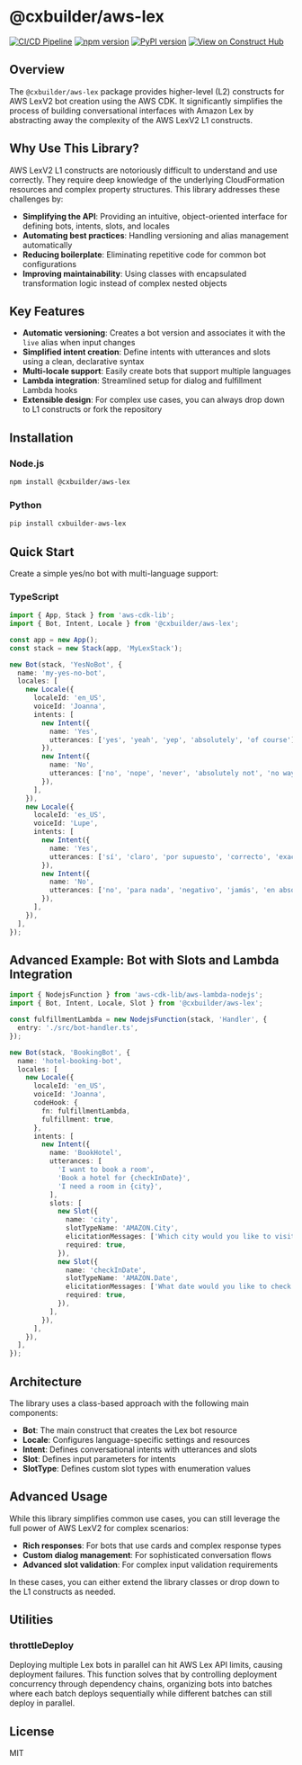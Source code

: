 # @cxbuilder/aws-lex

[![CI/CD Pipeline](https://github.com/cxbuilder/aws-lex/actions/workflows/ci-cd.yml/badge.svg)](https://github.com/cxbuilder/aws-lex/actions/workflows/ci-cd.yml)
[![npm version](https://badge.fury.io/js/@cxbuilder%2Faws-lex.svg)](https://badge.fury.io/js/@cxbuilder%2Faws-lex)
[![PyPI version](https://badge.fury.io/py/cxbuilder-aws-lex.svg)](https://badge.fury.io/py/cxbuilder-aws-lex)
[![View on Construct Hub](https://constructs.dev/badge?package=%40cxbuilder%2Faws-lex)](https://constructs.dev/packages/@cxbuilder/aws-lex)

## Overview

The `@cxbuilder/aws-lex` package provides higher-level (L2) constructs for AWS LexV2 bot creation using the AWS CDK. It significantly simplifies the process of building conversational interfaces with Amazon Lex by abstracting away the complexity of the AWS LexV2 L1 constructs.

## Why Use This Library?

AWS LexV2 L1 constructs are notoriously difficult to understand and use correctly. They require deep knowledge of the underlying CloudFormation resources and complex property structures. This library addresses these challenges by:

- **Simplifying the API**: Providing an intuitive, object-oriented interface for defining bots, intents, slots, and locales
- **Automating best practices**: Handling versioning and alias management automatically
- **Reducing boilerplate**: Eliminating repetitive code for common bot configurations
- **Improving maintainability**: Using classes with encapsulated transformation logic instead of complex nested objects

## Key Features

- **Automatic versioning**: Creates a bot version and associates it with the `live` alias when input changes
- **Simplified intent creation**: Define intents with utterances and slots using a clean, declarative syntax
- **Multi-locale support**: Easily create bots that support multiple languages
- **Lambda integration**: Streamlined setup for dialog and fulfillment Lambda hooks
- **Extensible design**: For complex use cases, you can always drop down to L1 constructs or fork the repository

## Installation

### Node.js

```bash
npm install @cxbuilder/aws-lex
```

### Python

```bash
pip install cxbuilder-aws-lex
```

## Quick Start

Create a simple yes/no bot with multi-language support:

### TypeScript

```typescript
import { App, Stack } from 'aws-cdk-lib';
import { Bot, Intent, Locale } from '@cxbuilder/aws-lex';

const app = new App();
const stack = new Stack(app, 'MyLexStack');

new Bot(stack, 'YesNoBot', {
  name: 'my-yes-no-bot',
  locales: [
    new Locale({
      localeId: 'en_US',
      voiceId: 'Joanna',
      intents: [
        new Intent({
          name: 'Yes',
          utterances: ['yes', 'yeah', 'yep', 'absolutely', 'of course'],
        }),
        new Intent({
          name: 'No',
          utterances: ['no', 'nope', 'never', 'absolutely not', 'no way'],
        }),
      ],
    }),
    new Locale({
      localeId: 'es_US',
      voiceId: 'Lupe',
      intents: [
        new Intent({
          name: 'Yes',
          utterances: ['sí', 'claro', 'por supuesto', 'correcto', 'exacto'],
        }),
        new Intent({
          name: 'No',
          utterances: ['no', 'para nada', 'negativo', 'jamás', 'en absoluto'],
        }),
      ],
    }),
  ],
});
```

## Advanced Example: Bot with Slots and Lambda Integration

```typescript
import { NodejsFunction } from 'aws-cdk-lib/aws-lambda-nodejs';
import { Bot, Intent, Locale, Slot } from '@cxbuilder/aws-lex';

const fulfillmentLambda = new NodejsFunction(stack, 'Handler', {
  entry: './src/bot-handler.ts',
});

new Bot(stack, 'BookingBot', {
  name: 'hotel-booking-bot',
  locales: [
    new Locale({
      localeId: 'en_US',
      voiceId: 'Joanna',
      codeHook: {
        fn: fulfillmentLambda,
        fulfillment: true,
      },
      intents: [
        new Intent({
          name: 'BookHotel',
          utterances: [
            'I want to book a room',
            'Book a hotel for {checkInDate}',
            'I need a room in {city}',
          ],
          slots: [
            new Slot({
              name: 'city',
              slotTypeName: 'AMAZON.City',
              elicitationMessages: ['Which city would you like to visit?'],
              required: true,
            }),
            new Slot({
              name: 'checkInDate',
              slotTypeName: 'AMAZON.Date',
              elicitationMessages: ['What date would you like to check in?'],
              required: true,
            }),
          ],
        }),
      ],
    }),
  ],
});
```

## Architecture

The library uses a class-based approach with the following main components:

- **Bot**: The main construct that creates the Lex bot resource
- **Locale**: Configures language-specific settings and resources
- **Intent**: Defines conversational intents with utterances and slots
- **Slot**: Defines input parameters for intents
- **SlotType**: Defines custom slot types with enumeration values

## Advanced Usage

While this library simplifies common use cases, you can still leverage the full power of AWS LexV2 for complex scenarios:

- **Rich responses**: For bots that use cards and complex response types
- **Custom dialog management**: For sophisticated conversation flows
- **Advanced slot validation**: For complex input validation requirements

In these cases, you can either extend the library classes or drop down to the L1 constructs as needed.

## Utilities

### throttleDeploy

Deploying multiple Lex bots in parallel can hit AWS Lex API limits, causing deployment failures. This function solves that by controlling deployment concurrency through dependency chains, organizing bots into batches where each batch deploys sequentially while different batches can still deploy in parallel.

## License

MIT
